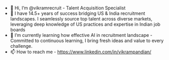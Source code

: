 - 👋 Hi, I’m @vikramrecruit -  Talent Acquisition Specialist
- 👀 I have 14.5+ years of success bridging US & India recruitment landscapes. I seamlessly source top talent across diverse markets, leveraging deep knowledge of US practices and expertise in Indian job boards
- 🌱 I’m currently learning how effective AI in recruitment landscape - Committed to continuous learning, I bring fresh ideas and value to every challenge.
- 📫 How to reach me - https://www.linkedin.com/in/vikrampandian/

<!---
vikramrecruit/vikramrecruit is a ✨ special ✨ repository because its `README.md` (this file) appears on your GitHub profile.
You can click the Preview link to take a look at your changes.
--->
